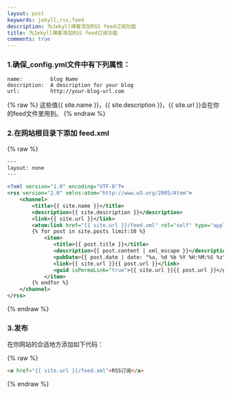 ```yaml
---
layout: post
keywords: jekyll,rss,feed
description: 为Jekyll博客添加RSS feed订阅功能
title: 为Jekyll博客添加RSS feed订阅功能
comments: true
---
```


### 1.确保_config.yml文件中有下列属性：

```
name:         blog Name
description:  A description for your blog
url:          http://your-blog-url.com
```

{% raw %}
这些值{{ site.name }}，{{ site.description }}，{{ site.url }}会在你的feed文件里用到。
{% endraw %}

### 2.在网站根目录下添加 feed.xml

{% raw %}
```xml
---
layout: none
---

<?xml version="1.0" encoding="UTF-8"?>
<rss version="2.0" xmlns:atom="http://www.w3.org/2005/Atom">
	<channel>
		<title>{{ site.name }}</title>
		<description>{{ site.description }}</description>
		<link>{{ site.url }}</link>
		<atom:link href="{{ site.url }}/feed.xml" rel="self" type="application/rss+xml" />
		{% for post in site.posts limit:10 %}
			<item>
			   <title>{{ post.title }}</title>
			   <description>{{ post.content | xml_escape }}</description>
			   <pubDate>{{ post.date | date: "%a, %d %b %Y %H:%M:%S %z" }}</pubDate>
			   <link>{{ site.url }}{{ post.url }}</link>
			   <guid isPermaLink="true">{{ site.url }}{{ post.url }}</guid>
			</item>
		{% endfor %}
	</channel>
</rss>
```
{% endraw %}

### 3.发布

在你网站的合适地方添加如下代码：

{% raw %}
```html
<a href="{{ site.url }}/feed.xml">RSS订阅</a>
```
{% endraw %}